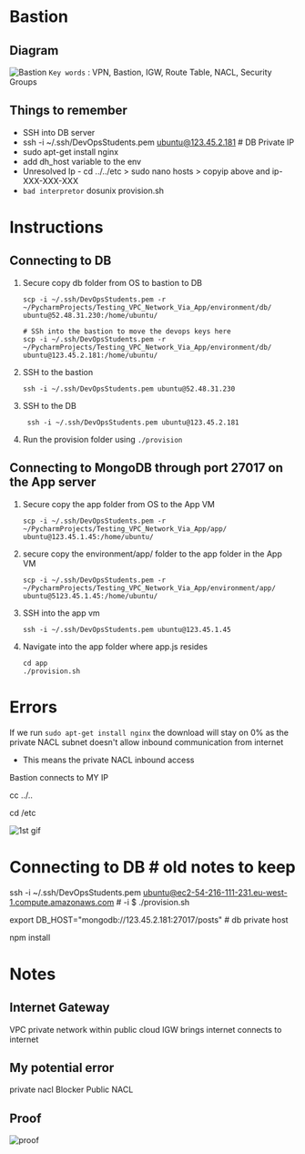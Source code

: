 # Bastion 

## Diagram
![Bastion](images/Bastion-Server.png)
```Key words``` : VPN, Bastion, IGW, Route Table, NACL, Security Groups 

## Things to remember 
- SSH into DB server
- ssh -i ~/.ssh/DevOpsStudents.pem ubuntu@123.45.2.181 # DB Private IP
- sudo apt-get install nginx
- add dh_host variable to the env 
- Unresolved Ip - cd ../../etc > sudo nano hosts > copyip above and ip-XXX-XXX-XXX
- ```bad interpretor``` dosunix provision.sh

# Instructions 

## Connecting to DB
1) Secure copy db folder from OS to bastion to DB
    ```
    scp -i ~/.ssh/DevOpsStudents.pem -r ~/PycharmProjects/Testing_VPC_Network_Via_App/environment/db/ ubuntu@52.48.31.230:/home/ubuntu/
    
   # SSh into the bastion to move the devops keys here
    scp -i ~/.ssh/DevOpsStudents.pem -r ~/PycharmProjects/Testing_VPC_Network_Via_App/environment/db/ ubuntu@123.45.2.181:/home/ubuntu/
    ```
   
1) SSH to the bastion 
    ```
    ssh -i ~/.ssh/DevOpsStudents.pem ubuntu@52.48.31.230
    ```
   
2) SSH to the DB 
   ```
    ssh -i ~/.ssh/DevOpsStudents.pem ubuntu@123.45.2.181
    ```
   
 3) Run the provision folder using ```./provision``` 


## Connecting to MongoDB through port 27017 on the App server 
1. Secure copy the app folder from OS to the App VM 
    ```
    scp -i ~/.ssh/DevOpsStudents.pem -r ~/PycharmProjects/Testing_VPC_Network_Via_App/app/ ubuntu@123.45.1.45:/home/ubuntu/
    ```
   
2. secure copy the environment/app/ folder to the app folder in the App VM
    ```
    scp -i ~/.ssh/DevOpsStudents.pem -r ~/PycharmProjects/Testing_VPC_Network_Via_App/environment/app/ ubuntu@5123.45.1.45:/home/ubuntu/
    ```
3. SSH into the app vm
    ```
    ssh -i ~/.ssh/DevOpsStudents.pem ubuntu@123.45.1.45
    ```
   
4. Navigate into the app folder where app.js resides
    ```apex
    cd app
    ./provision.sh
    ```
# Errors
If we run ```sudo apt-get install nginx``` the download will stay on 0% as the private NACL subnet doesn't allow inbound communication from internet

- This means the private NACL inbound access

Bastion connects to MY IP

cc ../..

cd /etc

![1st gif](images/1st%20gif.gif)


# Connecting to DB # old notes to keep
ssh -i ~/.ssh/DevOpsStudents.pem ubuntu@ec2-54-216-111-231.eu-west-1.compute.amazonaws.com # -i $ ./provision.sh

export DB_HOST="mongodb://123.45.2.181:27017/posts" # db private host

npm install 

# Notes
## Internet Gateway
VPC private network within public cloud
IGW brings internet connects to internet 



## My potential error
private nacl
Blocker Public NACL

## Proof
![proof](images/proof.png)

